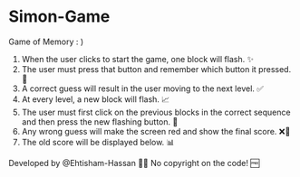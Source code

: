 # Simon-Game
Game of Memory  : )

1. When the user clicks to start the game, one block will flash. ✨
2. The user must press that button and remember which button it pressed. 🧠
3. A correct guess will result in the user moving to the next level. ✅
4. At every level, a new block will flash. 📈
5. The user must first click on the previous blocks in the correct sequence and then press the new flashing button. 🔄
6. Any wrong guess will make the screen red and show the final score. ❌🔴
7. The old score will be displayed below. 📊

Developed by @Ehtisham-Hassan 👨‍💻
No copyright on the code! 🆓
